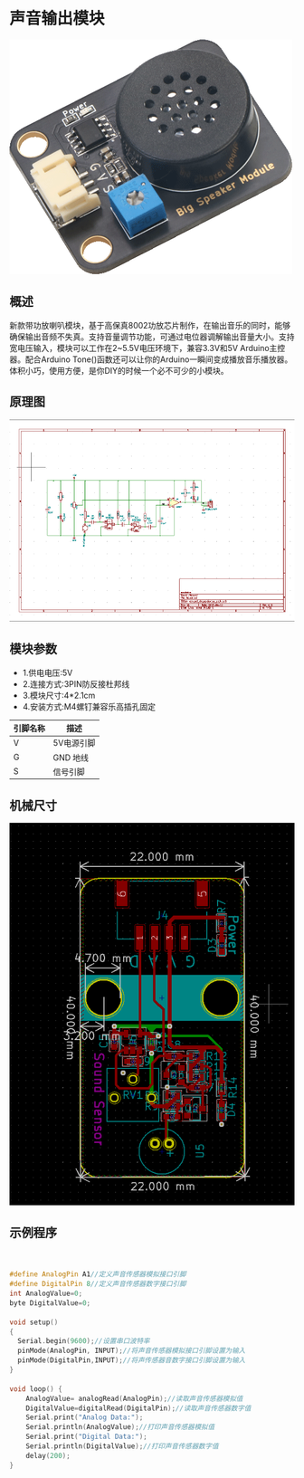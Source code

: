 # 声音输出模块

![picture](picture/bigSpeaker.png)

## 概述

新款带功放喇叭模块，基于高保真8002功放芯片制作，在输出音乐的同时，能够确保输出音频不失真。支持音量调节功能，可通过电位器调解输出音量大小。支持宽电压输入，模块可以工作在2~5.5V电压环境下，兼容3.3V和5V Arduino主控器。配合Arduino Tone()函数还可以让你的Arduino一瞬间变成播放音乐播放器。体积小巧，使用方便，是你DIY的时候一个必不可少的小模块。

## 原理图

![1](picture/1.png)

## 模块参数

* 1.供电电压:5V
* 2.连接方式:3PIN防反接杜邦线
* 3.模块尺寸:4*2.1cm
* 4.安装方式:M4螺钉兼容乐高插孔固定

| 引脚名称 | 描述       |
| -------- | ---------- |
| V        | 5V电源引脚 |
| G        | GND 地线   |
| S        | 信号引脚   |

## 机械尺寸

![2](picture/2.png)

## 示例程序

```c++
 

#define AnalogPin A1//定义声音传感器模拟接口引脚
#define DigitalPin 8//定义声音传感器数字接口引脚
int AnalogValue=0;
byte DigitalValue=0;

void setup()
{
  Serial.begin(9600);//设置串口波特率
  pinMode(AnalogPin, INPUT);//将声音传感器模拟接口引脚设置为输入
  pinMode(DigitalPin,INPUT);//将声传感器音数字接口引脚设置为输入
}

void loop() {
    AnalogValue= analogRead(AnalogPin);//读取声音传感器模拟值
    DigitalValue=digitalRead(DigitalPin);//读取声音传感器数字值
    Serial.print("Analog Data:");
    Serial.println(AnalogValue);//打印声音传感器模拟值
    Serial.print("Digital Data:");
    Serial.println(DigitalValue);//打印声音传感器数字值
    delay(200);
}





```
